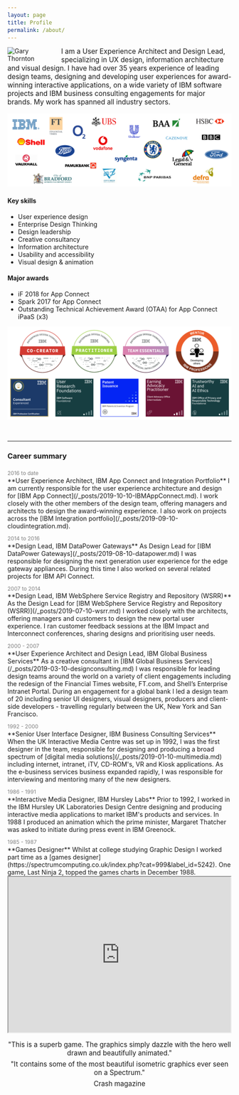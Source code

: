 ```yaml
---
layout: page
title: Profile
permalink: /about/
---
```


<!-- ----
### Profile
-->
<div>
  <img src="https://garythornton.github.io/portfolio/assets/img/posts/gtcircle.png" alt="Gary Thornton" align="left" style="width:20%;margin-right:20px;">
<p style="font-size:1.1em;margin-top:10px;">
I am a User Experience Architect and Design Lead, specializing in UX design, information architecture and visual design. I have had over 35 years experience of leading design teams, designing and developing user experiences for award-winning interactive applications, on a wide variety of IBM software projects and IBM business consulting engagements for major brands. My work has spanned all industry sectors.</p> </div>






![Client list](/assets/img/posts/clientlist.jpg)

#### Key skills
* User experience design
* Enterprise Design Thinking
* Design leadership 
* Creative consultancy
* Information architecture
* Usability and accessibility
* Visual design & animation

#### Major awards
* iF 2018 for App Connect
* Spark 2017 for App Connect
* Outstanding Technical Achievement Award (OTAA) for App Connect iPaaS (x3)
&nbsp; 

![Digital credentials](/assets/img/posts/Creds.png)


&nbsp;
 
---
### Career summary

<P style="font-size:.75rem;color:gray;margin-bottom:.05rem;margin-top:1.3rem;">2016 to date</P>  
**User Experience Architect, IBM App Connect and Integration Portfolio**  
I am currently responsible for the user experience architecture and design for [IBM App Connect](/_posts/2019-10-10-IBMAppConnect.md). I work closely with the other members of the design team, offering managers and architects to design the award-winning experience. I also work on projects across the [IBM Integration portfolio](/_posts/2019-09-10-cloudintegration.md). 

<P style="font-size:.75rem;color:gray;margin-bottom:.05rem;">2014 to 2016</P>         
**Design Lead, IBM DataPower Gateways**  
As Design Lead for [IBM DataPower Gateways](/_posts/2019-08-10-datapower.md) I was responsible for designing the next generation user experience for the edge gateway appliances. During this time I also worked on several related projects for IBM API Connect.

<P style="font-size:.75rem;color:gray;margin-bottom:.05rem;">2007 to 2014</P> 
**Design Lead, IBM WebSphere Service Registry and Repository (WSRR)**  
As the Design Lead for [IBM WebSphere Service Registry and Repository (WSRR)](/_posts/2019-07-10-wsrr.md) I worked closely with the architects, offering managers and customers to design the new portal user experience. I ran customer feedback sessions at the IBM Impact and Interconnect conferences, sharing designs and prioritising user needs.

<P style="font-size:.75rem;color:gray;margin-bottom:.05rem;">2000 - 2007</P>
**User Experience Architect and Design Lead, IBM Global Business Services**  
As a creative consultant in [IBM Global Business Services](/_posts/2019-03-10-designconsulting.md) I was responsible for leading design teams around the world on a variety of client engagements including the redesign of the Financial Times website, FT.com, and Shell’s Enterprise Intranet Portal. During an engagement for a global bank I led a design team of 20 including senior UI designers, visual designers, producers and client-side developers - travelling regularly between the UK, New York and San Francisco. 

<P style="font-size:.75rem;color:gray;margin-bottom:.05rem;">1992 - 2000</P>
**Senior User Interface Designer, IBM Business Consulting Services**  
When the UK Interactive Media Centre was set up in 1992, I was the first designer in the team, responsible for designing and producing a broad spectrum of [digital media solutions](/_posts/2019-01-10-multimedia.md) including internet, intranet, iTV, CD-ROM's, VR and Kiosk applications. As the e-business services business expanded rapidly, I was responsible for interviewing and mentoring many of the new designers.

<P style="font-size:.75rem;color:gray;margin-bottom:.05rem;">1986 - 1991</P>
**Interactive Media Designer, IBM Hursley Labs**  
Prior to 1992, I worked in the IBM Hursley UK Laboratories Design Centre designing and producing interactive media applications to market IBM's products and services. In 1988 I produced an animation which the prime minister, Margaret Thatcher was asked to initiate during press event in IBM Greenock.

<P style="font-size:.75rem;color:gray;margin-bottom:.05rem;">1985 - 1987</P>
**Games Designer**  
Whilst at college studying Graphic Design I worked part time as a [games designer](https://spectrumcomputing.co.uk/index.php?cat=999&label_id=5242). One game, Last Ninja 2, topped the games charts in December 1988.  

 <div class="embed-responsive embed-responsive-16by9">
    <iframe style="width:500px;height:350px;display:block;margin-left:auto;margin-right:auto;" src="https://www.youtube.com/embed/z-fMIZZEosY?start=1"></iframe>
 </div>

<P style="text-align:center;margin-bottom:.05rem;margin-top:1rem;font-size:.95rem;">  
 "This is a superb game. The graphics simply dazzle with the hero well drawn and beautifully animated."</P>
<P style="text-align:center;margin-bottom:.05rem;margin-top:.4rem;font-size:.95rem;">  
 "It contains some of the most beautiful isometric graphics ever seen on a Spectrum."</P>
<P style="text-align:center;margin-bottom:.05rem;margin-top:.4rem;font-size:.95rem;">Crash magazine</P>

<!--
<div class="container4">
  <div class="sliding-background2"> 
  </div></div> 

-->


